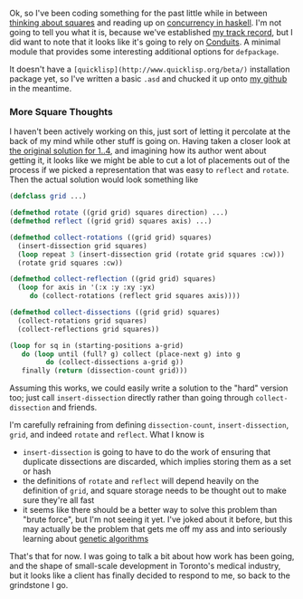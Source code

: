 Ok, so I've been coding something for the past little while in between [thinking about squares](http://oeis.org/A045846) and reading up on [concurrency in haskell](http://www.haskell.org/haskellwiki/Haskell_for_multicores). I'm not going to tell you what it is, because we've established [my track record](http://langnostic.blogspot.ca/2012/08/indirect-reflections.html), but I did want to note that it looks like it's going to rely on [Conduits](http://www.tfeb.org/lisp/hax.html#CONDUITS). A minimal module that provides some interesting additional options for `defpackage`.

It doesn't have a `[quicklisp](http://www.quicklisp.org/beta/)` installation package yet, so I've written a basic `.asd` and chucked it up onto [my github](https://github.com/Inaimathi/conduits) in the meantime.

### More Square Thoughts

I haven't been actively working on this, just sort of letting it percolate at the back of my mind while other stuff is going on. Having taken a closer look at [the original solution for 1..4](http://oeis.org/A224239/a224239_4.jpg), and imagining how its author went about getting it, it looks like we might be able to cut a lot of placements out of the process if we picked a representation that was easy to `reflect` and `rotate`. Then the actual solution would look something like

```lisp
(defclass grid ...)

(defmethod rotate ((grid grid) squares direction) ...)
(defmethod reflect ((grid grid) squares axis) ...)

(defmethod collect-rotations ((grid grid) squares)
  (insert-dissection grid squares)
  (loop repeat 3 (insert-dissection grid (rotate grid squares :cw)))
  (rotate grid squares :cw))

(defmethod collect-reflection ((grid grid) squares)
  (loop for axis in '(:x :y :xy :yx)
     do (collect-rotations (reflect grid squares axis))))

(defmethod collect-dissections ((grid grid) squares)
  (collect-rotations grid squares)
  (collect-reflections grid squares))

(loop for sq in (starting-positions a-grid)
   do (loop until (full? g) collect (place-next g) into g
         do (collect-dissections a-grid g))
   finally (return (dissection-count grid)))
```

Assuming this works, we could easily write a solution to the "hard" version too; just call `insert-dissection` directly rather than going through `collect-dissection` and friends.

I'm carefully refraining from defining `dissection-count`, `insert-dissection`, `grid`, and indeed `rotate` and `reflect`. What I know is


-   `insert-dissection` is going to have to do the work of ensuring that duplicate dissections are discarded, which implies storing them as a set or hash
-   the definitions of `rotate` and `reflect` will depend heavily on the definition of `grid`, and square storage needs to be thought out to make sure they're all fast
-   it seems like there should be a better way to solve this problem than "brute force", but I'm not seeing it yet. I've joked about it before, but this may actually be the problem that gets me off my ass and into seriously learning about [genetic algorithms](http://www.obitko.com/tutorials/genetic-algorithms/index.php)


That's that for now. I was going to talk a bit about how work has been going, and the shape of small-scale development in Toronto's medical industry, but it looks like a client has finally decided to respond to me, so back to the grindstone I go.
